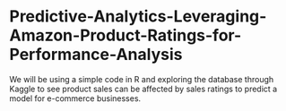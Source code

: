 # Predictive-Analytics-Leveraging-Amazon-Product-Ratings-for-Performance-Analysis
We will be using a simple code in R and exploring the database through Kaggle to see product sales can be affected by sales ratings to predict a model for e-commerce businesses.
